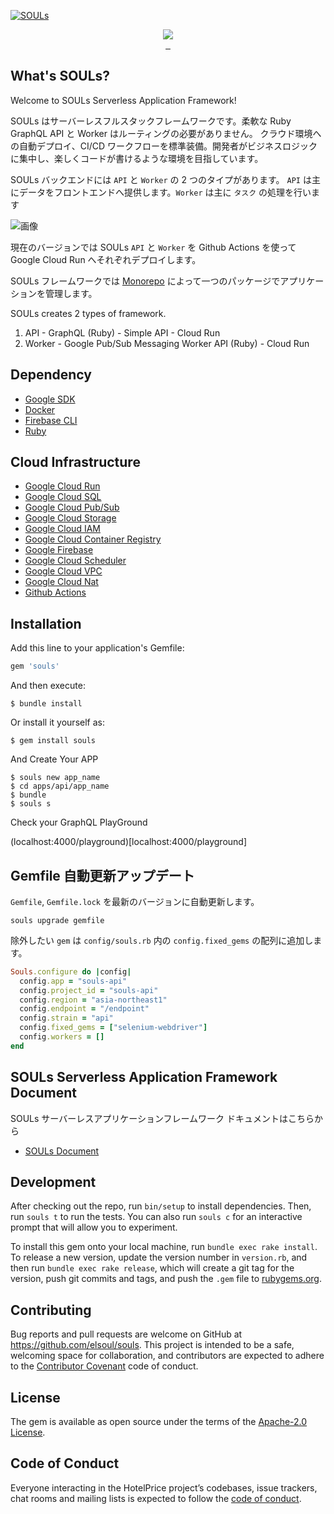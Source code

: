 [![SOULs](https://souls.elsoul.nl/ogp.jpg)](https://souls.elsoul.nl)

<p align="center">
  <a aria-label="Ruby logo" href="https://el-soul.com">
    <img src="https://badgen.net/badge/icon/Made%20by%20ELSOUL?icon=ruby&label&color=black&labelColor=black">
  </a>
  <br/>

  <a aria-label="Ruby Gem version" href="https://rubygems.org/gems/souls">
    <img alt="" src="https://badgen.net/rubygems/v/souls/latest">
  </a>
  <a aria-label="Downloads Number" href="https://rubygems.org/gems/souls">
    <img alt="" src="https://badgen.net/rubygems/dt/souls">
  </a>
  <a aria-label="License" href="https://github.com/elsoul/souls/blob/master/LICENSE">
    <img alt="" src="https://badgen.net/badge/license/Apache/blue">
  </a>
</p>

## What's SOULs?

Welcome to SOULs Serverless Application Framework!

SOULs はサーバーレスフルスタックフレームワークです。柔軟な Ruby GraphQL API と Worker はルーティングの必要がありません。
クラウド環境への自動デプロイ、CI/CD ワークフローを標準装備。開発者がビジネスロジックに集中し、楽しくコードが書けるような環境を目指しています。

SOULs バックエンドには `API` と `Worker` の 2 つのタイプがあります。
`API` は主にデータをフロントエンドへ提供します。`Worker` は主に `タスク` の処理を行います

![画像](https://souls.elsoul.nl/imgs/docs/SOULs.jpg)

現在のバージョンでは SOULs `API` と `Worker` を Github Actions を使って Google Cloud Run へそれぞれデプロイします。

SOULs フレームワークでは [Monorepo](https://en.wikipedia.org/wiki/Monorepo) によって一つのパッケージでアプリケーションを管理します。

SOULs creates 2 types of framework.

1. API - GraphQL (Ruby) - Simple API - Cloud Run
2. Worker - Google Pub/Sub Messaging Worker API (Ruby) - Cloud Run

## Dependency

- [Google SDK](https://cloud.google.com/sdk/docs)
- [Docker](https://www.docker.com/)
- [Firebase CLI](https://firebase.google.com/docs/cli)
- [Ruby](https://www.ruby-lang.org)

## Cloud Infrastructure

- [Google Cloud Run](https://cloud.google.com/run)
- [Google Cloud SQL](https://cloud.google.com/sql)
- [Google Cloud Pub/Sub](https://cloud.google.com/pubsub)
- [Google Cloud Storage](https://cloud.google.com/run)
- [Google Cloud IAM](https://cloud.google.com/iam)
- [Google Cloud Container Registry](https://cloud.google.com/container-registry)
- [Google Firebase](https://firebase.google.com/)
- [Google Cloud Scheduler](https://cloud.google.com/scheduler)
- [Google Cloud VPC](https://cloud.google.com/vpc)
- [Google Cloud Nat](https://cloud.google.com/nat)
- [Github Actions](https://github.com/features/actions)

## Installation

Add this line to your application's Gemfile:

```ruby
gem 'souls'
```

And then execute:

    $ bundle install

Or install it yourself as:

    $ gem install souls

And Create Your APP

    $ souls new app_name
    $ cd apps/api/app_name
    $ bundle
    $ souls s

Check your GraphQL PlayGround

(localhost:4000/playground)[localhost:4000/playground]

## Gemfile 自動更新アップデート

`Gemfile`, `Gemfile.lock` を最新のバージョンに自動更新します。

```
souls upgrade gemfile
```

除外したい `gem` は `config/souls.rb` 内の
`config.fixed_gems` の配列に追加します。

```ruby
Souls.configure do |config|
  config.app = "souls-api"
  config.project_id = "souls-api"
  config.region = "asia-northeast1"
  config.endpoint = "/endpoint"
  config.strain = "api"
  config.fixed_gems = ["selenium-webdriver"]
  config.workers = []
end
```

## SOULs Serverless Application Framework Document

SOULs サーバーレスアプリケーションフレームワーク
ドキュメントはこちらから

- [SOULs Document](https://souls.elsoul.nl/)

## Development

After checking out the repo, run `bin/setup` to install dependencies. Then, run `souls t` to run the tests. You can also run `souls c` for an interactive prompt that will allow you to experiment.

To install this gem onto your local machine, run `bundle exec rake install`. To release a new version, update the version number in `version.rb`, and then run `bundle exec rake release`, which will create a git tag for the version, push git commits and tags, and push the `.gem` file to [rubygems.org](https://rubygems.org/gems/souls).

## Contributing

Bug reports and pull requests are welcome on GitHub at https://github.com/elsoul/souls. This project is intended to be a safe, welcoming space for collaboration, and contributors are expected to adhere to the [Contributor Covenant](http://contributor-covenant.org) code of conduct.

## License

The gem is available as open source under the terms of the [Apache-2.0 License](https://www.apache.org/licenses/LICENSE-2.0).

## Code of Conduct

Everyone interacting in the HotelPrice project’s codebases, issue trackers, chat rooms and mailing lists is expected to follow the [code of conduct](https://github.com/elsoul/souls/blob/master/CODE_OF_CONDUCT.md).
